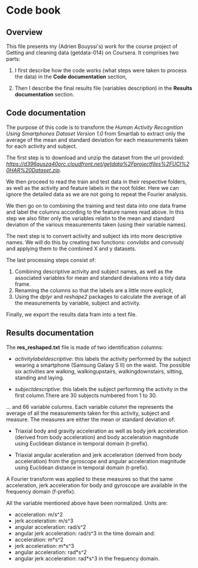 # Code book

## Overview

This file presents my (Adrien Bouyssi's) work for the course project of Getting and cleaning data (getdata-014) on Coursera.
It comprises two parts:

1. I first describe how the code works (what steps were taken to process the data) in the **Code documentation** section,

2. Then I describe the final results file (variables description) in the **Results documentation** section.

## Code documentation

The purpose of this code is to transform the *Human Activity Recognition Using Smartphones Dataset Version 1.0* from Smartlab to extract only the average of the mean and standard deviation for each measurements taken for each activity and subject.

The first step is to download and unzip the dataset from the url provided: *https://d396qusza40orc.cloudfront.net/getdata%2Fprojectfiles%2FUCI%20HAR%20Dataset.zip*.

We then proceed to read the train and test data in their respective folders, as well as the activity and feature labels in the root folder. Here we can ignore the detailed data as we are not going to repeat the Fourier analysis.

We then go on to combining the training and test data into one data frame and label the columns according to the feature names read above. In this step we also filter only the variables relatin to the mean and standard deviation of the various measurements taken (using their variable names).

The next step is to convert activity and subject ids into more descriptive names. We will do this by creating two functions: *convlabs* and *convsubj* and applying them to the combined X and y datasets.

The last processing steps consist of:

1. Combining descriptive activity and subject names, as well as the associated variables for mean and standard deviations into a tidy data frame.
2. Renaming the columns so that the labels are a little more explicit,
3. Using the _dplyr_ and _reshape2_ packages to calculate the average of all the measurements by variable, subject and activity.

Finally, we export the results data fram into a text file.


## Results documentation

The __res_reshaped.txt__ file is made of two identification columns:

- _activitylabeldescriptive_: this labels the activity performed by the subject wearing a smartphone (Samsung Galaxy S II) on the waist. The possible six activities  are walking, walkingupstairs, walkingdownstairs, sitting, standing and laying.

- _subjectdescriptive_: this labels the subject performing the activity in the first column.There are 30 subjects numbered from 1 to 30.

... and 66 variable columns. Each variable column the represents the average of all the measurements taken for this activity, subject and measure. The measures are either the mean or standard deviation of:

- Triaxial body and gravity acceleration as well as body jerk acceleration (derived from body acceleration) and body acceleration magnitude using Euclidean distance in temporal domain (t-prefix).

- Triaxial angular aceleration and jerk acceleration (derived from body acceleration) from the gyroscope and angular acceleration magnitude using Euclidean distance in temporal domain (t-prefix).

A Fourier transform was applied to these measures so that the same acceleration, jerk acceleration for body and gyroscope are available in the frequency domain (f-prefix).

All the variable mentioned above have been normalized.
Units are: 
- acceleration: m/s^2
- jerk acceleration: m/s^3
- angular acceleration: rad/s^2
- angular jerk acceleration: rad/s^3
in the time domain and:
- acceleration: m*s^2
- jerk acceleration: m*s^3
- angular acceleration: rad*s^2
- angular jerk acceleration: rad*s^3
in the frequency domain.